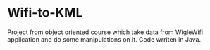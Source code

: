 # Wifi-to-KML

Project from object oriented course which take data from WigleWifi application and do some manipulations on it.
Code wrriten in Java.
